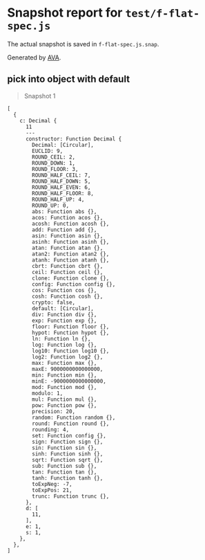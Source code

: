 # Snapshot report for `test/f-flat-spec.js`

The actual snapshot is saved in `f-flat-spec.js.snap`.

Generated by [AVA](https://ava.li).

## pick into object with default

> Snapshot 1

    [
      {
        c: Decimal {
          11
          ---
          constructor: Function Decimal {
            Decimal: [Circular],
            EUCLID: 9,
            ROUND_CEIL: 2,
            ROUND_DOWN: 1,
            ROUND_FLOOR: 3,
            ROUND_HALF_CEIL: 7,
            ROUND_HALF_DOWN: 5,
            ROUND_HALF_EVEN: 6,
            ROUND_HALF_FLOOR: 8,
            ROUND_HALF_UP: 4,
            ROUND_UP: 0,
            abs: Function abs {},
            acos: Function acos {},
            acosh: Function acosh {},
            add: Function add {},
            asin: Function asin {},
            asinh: Function asinh {},
            atan: Function atan {},
            atan2: Function atan2 {},
            atanh: Function atanh {},
            cbrt: Function cbrt {},
            ceil: Function ceil {},
            clone: Function clone {},
            config: Function config {},
            cos: Function cos {},
            cosh: Function cosh {},
            crypto: false,
            default: [Circular],
            div: Function div {},
            exp: Function exp {},
            floor: Function floor {},
            hypot: Function hypot {},
            ln: Function ln {},
            log: Function log {},
            log10: Function log10 {},
            log2: Function log2 {},
            max: Function max {},
            maxE: 9000000000000000,
            min: Function min {},
            minE: -9000000000000000,
            mod: Function mod {},
            modulo: 1,
            mul: Function mul {},
            pow: Function pow {},
            precision: 20,
            random: Function random {},
            round: Function round {},
            rounding: 4,
            set: Function config {},
            sign: Function sign {},
            sin: Function sin {},
            sinh: Function sinh {},
            sqrt: Function sqrt {},
            sub: Function sub {},
            tan: Function tan {},
            tanh: Function tanh {},
            toExpNeg: -7,
            toExpPos: 21,
            trunc: Function trunc {},
          },
          d: [
            11,
          ],
          e: 1,
          s: 1,
        },
      },
    ]
